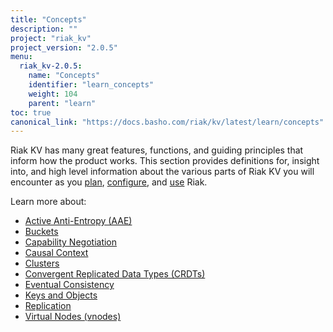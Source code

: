 ```yaml
---
title: "Concepts"
description: ""
project: "riak_kv"
project_version: "2.0.5"
menu:
  riak_kv-2.0.5:
    name: "Concepts"
    identifier: "learn_concepts"
    weight: 104
    parent: "learn"
toc: true
canonical_link: "https://docs.basho.com/riak/kv/latest/learn/concepts"
---
```


[concept aae]: /riak/kv/2.0.5/learn/concepts/active-anti-entropy
[concept buckets]: /riak/kv/2.0.5/learn/concepts/buckets
[concept cap neg]: /riak/kv/2.0.5/learn/concepts/capability-negotiation
[concept causal context]: /riak/kv/2.0.5/learn/concepts/causal-context
[concept clusters]: /riak/kv/2.0.5/learn/concepts/clusters
[concept crdts]: /riak/kv/2.0.5/learn/concepts/crdts
[concept eventual consistency]: /riak/kv/2.0.5/learn/concepts/eventual-consistency
[concept keys objects]: /riak/kv/2.0.5/learn/concepts/keys-and-objects
[concept replication]: /riak/kv/2.0.5/learn/concepts/replication
[concept strong consistency]: /riak/kv/2.0.5/learn/concepts/strong-consistency
[concept vnodes]: /riak/kv/2.0.5/learn/concepts/vnodes
[config index]: /riak/kv/2.0.5/configuring
[plan index]: /riak/kv/2.0.5/setup/planning
[use index]: /riak/kv/2.0.5/using/


Riak KV has many great features, functions, and guiding principles that inform how the product works. This section provides definitions for, insight into, and high level information about the various parts of Riak KV you will encounter as you [plan][plan index], [configure][config index], and [use][use index] Riak.  

Learn more about:

* [Active Anti-Entropy (AAE)][concept aae]
* [Buckets][concept buckets]
* [Capability Negotiation][concept cap neg]
* [Causal Context][concept causal context]
* [Clusters][concept clusters]
* [Convergent Replicated Data Types (CRDTs)][concept crdts]
* [Eventual Consistency][concept eventual consistency]
* [Keys and Objects][concept keys objects]
* [Replication][concept replication]
* [Virtual Nodes (vnodes)][concept vnodes]
